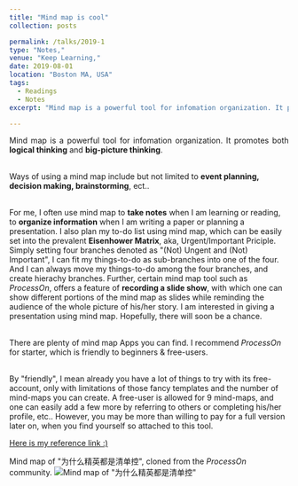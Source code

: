 ```yaml
---
title: "Mind map is cool"
collection: posts

permalink: /talks/2019-1
type: "Notes,"
venue: "Keep Learning,"
date: 2019-08-01
location: "Boston MA, USA"
tags:
  - Readings
  - Notes
excerpt: "Mind map is a powerful tool for infomation organization. It promotes both **logical thinking** and **big-picture thinking**.... "

---
```

<p style="text-align:justify">Mind map is a powerful tool for infomation organization. It promotes both <B>logical thinking</B> and <B>big-picture thinking</B>. 

<br>Ways of using a mind map include but not limited to <B>event planning, decision making, brainstorming</B>, ect.. 

<br>For me, I often use mind map to <B>take notes</B> when I am learning or reading, to <B>organize information</B> when I am writing a paper or planning a presentation. I also plan my to-do list using mind map, which can be easily set into the prevalent <B>Eisenhower Matrix</B>, aka, Urgent/Important Priciple. Simply setting four branches denoted as "(Not) Ungent and (Not) Important", I can fit my things-to-do as sub-branches into one of the four. And I can always move my things-to-do among the four branches, and create hierachy branches. Further, certain mind map tool such as <i>ProcessOn</i>, offers a feature of <B>recording a slide show</B>, with which one can show different portions of the mind map as slides while reminding the audience of the whole picture of his/her story. I am interested in giving a presentation using mind map. Hopefully, there will soon be a chance.

<br>There are plenty of mind map Apps you can find. I recommend <i>ProcessOn</i> for starter, which is friendly to beginners & free-users. 

<br>By "friendly", I mean already you have a lot of things to try with its free-account, only with limitations of those fancy templates and the number of mind-maps you can create. A free-user is allowed for 9 mind-maps, and one can easily add a few more by referring to others or completing his/her profile, etc.. However, you may be more than willing to pay for a full version later on, when you find yourself so attached to this tool.</p>

[Here is my reference link :)](https://www.processon.com/i/5d517639e4b0ac2b61762e55)

Mind map of "为什么精英都是清单控", cloned from the *ProcessOn* community.
![Mind map of "为什么精英都是清单控"](http://assets.processon.com/chart_image/5d517f8de4b0ac2b617634a8.png)
 
